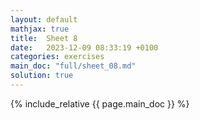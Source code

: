 ```yaml
---
layout: default
mathjax: true
title:  Sheet 8
date:   2023-12-09 08:33:19 +0100
categories: exercises 
main_doc: "full/sheet_08.md"
solution: true
---
```




{% include_relative {{ page.main_doc }} %}